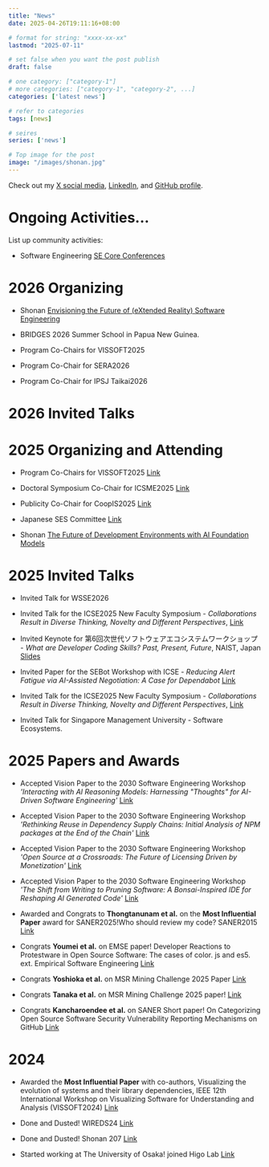 ```yaml
---
title: "News"
date: 2025-04-26T19:11:16+08:00

# format for string: "xxxx-xx-xx"
lastmod: "2025-07-11"

# set false when you want the post publish
draft: false

# one category: ["category-1"] 
# more categories: ["category-1", "category-2", ...]
categories: ['latest news']

# refer to categories
tags: [news]

# seires
series: ['news']

# Top image for the post
image: "/images/shonan.jpg"
---
```


<!--more-->
Check out my [X social media](https://x.com/Augaiko), [LinkedIn](https://www.linkedin.com/in/raula-gaikovina-kula-70b75545/), and [GitHub profile](https://github.com/raux).

# Ongoing Activities...

List up community activities:

- Software Engineering [SE Core Conferences](https://conf.researchr.org/profile/raulakula)
# 2026 Organizing

- Shonan [Envisioning the Future of (eXtended Reality) Software Engineering](https://shonan.nii.ac.jp/seminars/228)

- BRIDGES 2026 Summer School in Papua New Guinea.  

- Program Co-Chairs for VISSOFT2025

- Program Co-Chair for SERA2026 

- Program Co-Chair for IPSJ Taikai2026 

# 2026 Invited Talks


# 2025 Organizing and Attending

- Program Co-Chairs for VISSOFT2025 [Link](https://vissoft.io/2025/)

- Doctoral Symposium Co-Chair for ICSME2025 [Link](https://conf.researchr.org/track/icsme-2025/icsme-2025-doctoral-symposium)
- Publicity Co-Chair for CoopIS2025 [Link](https://coopis.scitevents.org/)

- Japanese SES Committee [Link](https://ses.sigse.jp/2025/)

- Shonan [The Future of Development Environments with AI Foundation Models](https://shonan.nii.ac.jp/seminars/222/)
# 2025 Invited Talks

- Invited Talk for WSSE2026  

- Invited Talk for the ICSE2025 New Faculty Symposium - *Collaborations Result in Diverse Thinking, Novelty and Different Perspectives*, [Link](https://conf.researchr.org/track/icse-2025/icse-2025-new-faculty-symposium#program)
- Invited Keynote for 第6回次世代ソフトウェアエコシステムワークショップ - *What are Developer Coding Skills? Past, Present, Future*, NAIST, Japan [Slides](https://docs.google.com/presentation/d/1kwHWV4yT0CaGoOYaGSvw_2kJvx65_oXnKoRqMXjN1aE/edit?usp=sharing)
- Invited Paper for the SEBot Workshop with ICSE - *Reducing Alert Fatigue via AI-Assisted Negotiation: A Case for Dependabot* [Link](https://sebot.github.io/)

- Invited Talk for the ICSE2025 New Faculty Symposium - *Collaborations Result in Diverse Thinking, Novelty and Different Perspectives*, [Link](https://conf.researchr.org/track/icse-2025/icse-2025-new-faculty-symposium#program)

- Invited Talk for Singapore Management University - Software Ecosystems. 

# 2025 Papers and Awards 

- Accepted Vision Paper to the 2030 Software Engineering Workshop *'Interacting with AI Reasoning Models: Harnessing "Thoughts" for AI-Driven Software Engineering'* [Link](https://arxiv.org/abs/2503.00483)

- Accepted Vision Paper to the 2030 Software Engineering Workshop *'Rethinking Reuse in Dependency Supply Chains: Initial Analysis of NPM packages at the End of the Chain'* [Link](https://arxiv.org/abs/2503.02804)

- Accepted Vision Paper to the 2030 Software Engineering Workshop *'Open Source at a Crossroads: The Future of Licensing Driven by Monetization'* [Link](https://arxiv.org/abs/2503.02817)

- Accepted Vision Paper to the 2030 Software Engineering Workshop *'The Shift from Writing to Pruning Software: A Bonsai-Inspired IDE for Reshaping AI Generated Code'* [Link](https://arxiv.org/abs/2503.02833)

- Awarded and Congrats to **Thongtanunam et al.** on the  **Most Influential Paper** award for SANER2025!Who should review my code? SANER2015 [Link](https://x.com/SANERconf/status/1897663586635247676)

- Congrats **Youmei et al.** on EMSE paper! Developer Reactions to Protestware in Open Source Software: The cases of color. js and es5. ext. Empirical Software Engineering [Link](https://link.springer.com/article/10.1007/s10664-024-10599-6)

- Congrats **Yoshioka et al.** on MSR Mining Challenge 2025 Paper [Link](https://2025.msrconf.org/track/msr-2025-mining-challenge)

- Congrats **Tanaka et al.** on MSR Mining Challenge 2025 paper! [Link](https://2025.msrconf.org/track/msr-2025-mining-challenge)

- Congrats **Kancharoendee et al.** on SANER Short paper! On Categorizing Open Source Software Security
Vulnerability Reporting Mechanisms on GitHub [Link](https://arxiv.org/abs/2502.07395)


# 2024 

- Awarded the **Most Influential Paper** with co-authors, Visualizing the evolution of systems and their library dependencies, IEEE 12th International Workshop on Visualizing Software for Understanding and Analysis (VISSOFT2024) [Link](https://sel.ist.osaka-u.ac.jp/topics/award_VISSOFT2024_raula/index.html.en) 

- Done and Dusted!  WIREDS24 [Link](https://wireds2024.github.io/)

- Done and Dusted! Shonan 207 [Link](https://shonan.nii.ac.jp/seminars/207/)

- Started working at The University of Osaka! joined Higo Lab [Link](https://sel.ist.osaka-u.ac.jp/)

